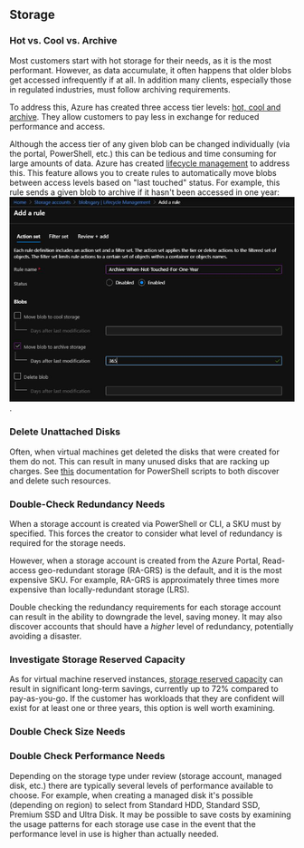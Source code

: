 ## Storage

### Hot vs. Cool vs. Archive
Most customers start with hot storage for their needs, as it is the most performant. 
However, as data accumulate, it often happens that older blobs get accessed infrequently if at all.
In addition many clients, especially those in regulated industries, must follow archiving requirements. 

To address this, Azure has created three access tier levels: [hot, cool and archive](https://docs.microsoft.com/en-us/azure/storage/blobs/storage-blob-storage-tiers?tabs=azure-portal). They allow customers to pay less in exchange for reduced performance and access.

Although the access tier of any given blob can be changed individually (via the portal, PowerShell, etc.) this can be tedious
and time consuming for large amounts of data.
Azure has created [lifecycle management](https://docs.microsoft.com/en-us/azure/storage/blobs/storage-lifecycle-management-concepts?tabs=azure-portal) to address this.
This feature allows you to create rules to automatically move blobs between access levels based on "last touched" status.
For example, this rule sends a given blob to archive if it hasn't been accessed in one year:
![Blob Lifecycle Rule](images/BlobLifecycleRule.JPG).

### Delete Unattached Disks
Often, when virtual machines get deleted the disks that were created for them do not.
This can result in many unused disks that are racking up charges.
See [this](https://docs.microsoft.com/en-us/azure/virtual-machines/windows/find-unattached-disks) documentation
for PowerShell scripts to both discover and delete such resources.

### Double-Check Redundancy Needs
When a storage account is created via PowerShell or CLI, a SKU must by specified.
This forces the creator to consider what level of redundancy is required for the storage needs.

However, when a storage account is created from the Azure Portal, Read-access geo-redundant storage (RA-GRS) is the default,
and it is the most expensive SKU.
For example, RA-GRS is approximately three times more expensive than locally-redundant storage (LRS).

Double checking the redundancy requirements for each storage account can result in the ability to 
downgrade the level, saving money.
It may also discover accounts that should have a *higher* level of redundancy, potentially avoiding a disaster.

### Investigate Storage Reserved Capacity
As for virtual machine reserved instances, [storage reserved capacity](https://docs.microsoft.com/en-us/azure/cost-management-billing/reservations/save-compute-costs-reservations)
can result in significant long-term savings, currently up to 72% compared to pay-as-you-go.
If the customer has workloads that they are confident will exist for at least one or three years,
this option is well worth examining. 

### Double Check Size Needs


### Double Check Performance Needs
Depending on the storage type under review (storage account, managed disk, etc.) there are typically several levels of performance
available to choose.
For example, when creating a managed disk it's possible (depending on region) to select from Standard HDD, Standard SSD, Premium SSD and Ultra Disk. 
It may be possible to save costs by examining the usage patterns for each storage use case in the event that 
the performance level in use is higher than actually needed.
